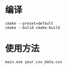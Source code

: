 # 编译

```
cmake --preset=default
cmake --bulid cmake-build
```

# 使用方法

```bash
main.exe your_csv_data.csv
```
